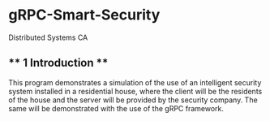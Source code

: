 # gRPC-Smart-Security
Distributed Systems CA

## ** 1	Introduction **
  This program demonstrates a simulation of the use of an intelligent security system installed in a residential house, where the client will be the residents of the house and the server will be provided by the security company.
  The same will be demonstrated with the use of the gRPC framework.







